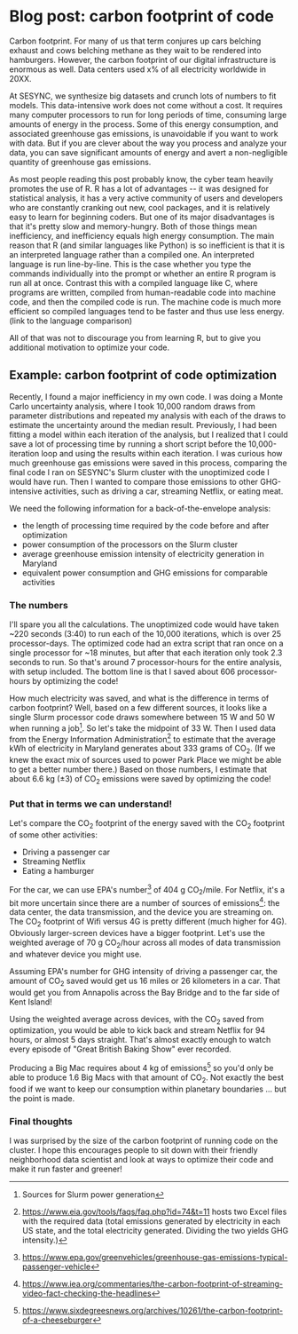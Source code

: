 # Blog post: carbon footprint of code

Carbon footprint. For many of us that term conjures up cars belching exhaust and cows belching methane as they wait to be rendered into hamburgers. However, the carbon footprint of our digital infrastructure is enormous as well. Data centers used x% of all electricity worldwide in 20XX. 

At SESYNC, we synthesize big datasets and crunch lots of numbers to fit models. This data-intensive work does not come without a cost. It requires many computer processors to run for long periods of time, consuming large amounts of energy in the process. Some of this energy consumption, and associated greenhouse gas emissions, is unavoidable if you want to work with data. But if you are clever about the way you process and analyze your data, you can save significant amounts of energy and avert a non-negligible quantity of greenhouse gas emissions. 

As most people reading this post probably know, the cyber team heavily promotes the use of R. R has a lot of advantages -- it was designed for statistical analysis, it has a very active community of users and developers who are constantly cranking out new, cool packages, and it is relatively easy to learn for beginning coders. But one of its major disadvantages is that it's pretty slow and memory-hungry. Both of those things mean inefficiency, and inefficiency equals high energy consumption. The main reason that R (and similar languages like Python) is so inefficient is that it is an interpreted language rather than a compiled one. An interpreted language is run line-by-line. This is the case whether you type the commands individually into the prompt or whether an entire R program is run all at once. Contrast this with a compiled language like C, where programs are written, compiled from human-readable code into machine code, and then the compiled code is run. The machine code is much more efficient so compiled languages tend to be faster and thus use less energy. (link to the language comparison)

All of that was not to discourage you from learning R, but to give you additional motivation to optimize your code.

## Example: carbon footprint of code optimization

Recently, I found a major inefficiency in my own code. I was doing a Monte Carlo uncertainty analysis, where I took 10,000 random draws from parameter distributions and repeated my analysis with each of the draws to estimate the uncertainty around the median result. Previously, I had been fitting a model within each iteration of the analysis, but I realized that I could save a lot of processing time by running a short script before the 10,000-iteration loop and using the results within each iteration. I was curious how much greenhouse gas emissions were saved in this process, comparing the final code I ran on SESYNC's Slurm cluster with the unoptimized code I would have run. Then I wanted to compare those emissions to other GHG-intensive activities, such as driving a car, streaming Netflix, or eating meat.

We need the following information for a back-of-the-envelope analysis:

- the length of processing time required by the code before and after optimization
- power consumption of the processors on the Slurm cluster
- average greenhouse emission intensity of electricity generation in Maryland
- equivalent power consumption and GHG emissions for comparable activities 

### The numbers

I'll spare you all the calculations. The unoptimized code would have taken ~220 seconds (3:40) to run each of the 10,000 iterations, which is over 25 processor-days. The optimized code had an extra script that ran once on a single processor for ~18 minutes, but after that each iteration only took 2.3 seconds to run. So that's around 7 processor-hours for the entire analysis, with setup included. The bottom line is that I saved about 606 processor-hours by optimizing the code!

How much electricity was saved, and what is the difference in terms of carbon footprint? Well, based on a few different sources, it looks like a single Slurm processor code draws somewhere between 15 W and 50 W when running a job[^1]. So let's take the midpoint of 33 W. Then I used data from the Energy Information Administration[^2] to estimate that the average kWh of electricity in Maryland generates about 333 grams of CO<sub>2</sub>. (If we knew the exact mix of sources used to power Park Place we might be able to get a better number there.) Based on those numbers, I estimate that about 6.6 kg (&plusmn;3) of CO<sub>2</sub> emissions were saved by optimizing the code!

### Put that in terms we can understand!

Let's compare the CO<sub>2</sub> footprint of the energy saved with the CO<sub>2</sub> footprint of some other activities:

- Driving a passenger car
- Streaming Netflix
- Eating a hamburger

For the car, we can use EPA's number[^3] of 404 g CO<sub>2</sub>/mile. For Netflix, it's a bit more uncertain since there are a number of sources of emissions[^4]: the data center, the data transmission, and the device you are streaming on. The CO<sub>2</sub> footprint of Wifi versus 4G is pretty different (much higher for 4G). Obviously larger-screen devices have a bigger footprint. Let's use the weighted average of 70 g CO<sub>2</sub>/hour across all modes of data transmission and whatever device you might use.

Assuming EPA's number for GHG intensity of driving a passenger car, the amount of CO<sub>2</sub> saved would get us 16 miles or 26 kilometers in a car. That would get you from Annapolis across the Bay Bridge and to the far side of Kent Island!

Using the weighted average across devices, with the CO<sub>2</sub> saved from optimization, you would be able to kick back and stream Netflix for 94 hours, or almost 5 days straight. That's almost exactly enough to watch every episode of "Great British Baking Show" ever recorded.

Producing a Big Mac requires about 4 kg of emissions[^5] so you'd only be able to produce 1.6 Big Macs with that amount of CO<sub>2</sub>. Not exactly the best food if we want to keep our consumption within planetary boundaries ... but the point is made.

### Final thoughts

I was surprised by the size of the carbon footprint of running code on the cluster. I hope this encourages people to sit down with their friendly neighborhood data scientist and look at ways to optimize their code and make it run faster and greener!

[^1]: Sources for Slurm power generation  
[^2]: https://www.eia.gov/tools/faqs/faq.php?id=74&t=11 hosts two Excel files with the required data (total emissions generated by electricity in each US state, and the total electricity generated. Dividing the two yields GHG intensity.)  
[^3]: https://www.epa.gov/greenvehicles/greenhouse-gas-emissions-typical-passenger-vehicle  
[^4]: https://www.iea.org/commentaries/the-carbon-footprint-of-streaming-video-fact-checking-the-headlines  
[^5]: https://www.sixdegreesnews.org/archives/10261/the-carbon-footprint-of-a-cheeseburger  

